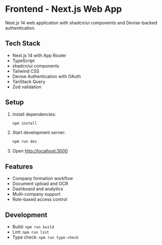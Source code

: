 # Frontend - Next.js Web App

Next.js 14 web application with shadcn/ui components and Devise-backed authentication.

## Tech Stack
- Next.js 14 with App Router
- TypeScript
- shadcn/ui components
- Tailwind CSS
- Devise Authentication with OAuth
- TanStack Query
- Zod validation

## Setup

1. Install dependencies:
   ```bash
   npm install
   ```

2. Start development server:
   ```bash
   npm run dev
   ```

3. Open [http://localhost:3000](http://localhost:3000)

## Features

- Company formation workflow
- Document upload and OCR
- Dashboard and analytics
- Multi-company support
- Role-based access control

## Development

- Build: `npm run build`
- Lint: `npm run lint`
- Type check: `npm run type-check`
